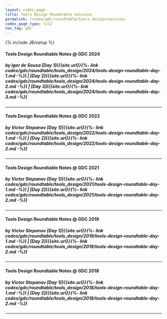 ```yaml
---
layout: codex_page
title: Tools Design Roundtable Sessions
permalink: /codex/gdc/roundtable/tools_design/sessions
codex_page_type: lvl2
nav_tag: gdc
---
```

{% include JB/setup %}

#### Tools Design Roundtable Notes @ GDC 2024
##### by Igor de Sousa [Day 1]({{site.url}}{%- link codex/gdc/roundtable/tools_design/2024/tools-design-roundtable-day-1.md -%}) | [Day 2]({{site.url}}{%- link codex/gdc/roundtable/tools_design/2024/tools-design-roundtable-day-2.md -%}) | [Day 3]({{site.url}}{%- link codex/gdc/roundtable/tools_design/2024/tools-design-roundtable-day-3.md -%}) 

------

#### Tools Design Roundtable Notes @ GDC 2022
##### by Victor Stepanov  [Day 1]({{site.url}}{%- link codex/gdc/roundtable/tools_design/2022/tools-design-roundtable-day-1.md -%}) | [Day 2]({{site.url}}{%- link codex/gdc/roundtable/tools_design/2022/tools-design-roundtable-day-2.md -%}) 

------

#### Tools Design Roundtable Notes @ GDC 2021
##### by Victor Stepanov  [Day 1]({{site.url}}{%- link codex/gdc/roundtable/tools_design/2021/tools-design-roundtable-day-1.md -%}) | [Day 2]({{site.url}}{%- link codex/gdc/roundtable/tools_design/2021/tools-design-roundtable-day-2.md -%}) 

------
#### Tools Design Roundtable Notes @ GDC 2019
##### by Victor Stepanov  [Day 1]({{site.url}}{%- link codex/gdc/roundtable/tools_design/2019/tools-design-roundtable-day-1.md -%}) | [Day 2]({{site.url}}{%- link codex/gdc/roundtable/tools_design/2019/tools-design-roundtable-day-2.md -%}) 

------

#### Tools Design Roundtable Notes @ GDC 2018
##### by Victor Stepanov  [Day 1]({{site.url}}{%- link codex/gdc/roundtable/tools_design/2018/tools-design-roundtable-day-1.md -%}) | [Day 2]({{site.url}}{%- link codex/gdc/roundtable/tools_design/2018/tools-design-roundtable-day-2.md -%}) 

------